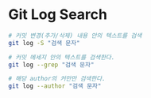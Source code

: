 # Git Log Search

``` bash
# 커밋 변경(추가/삭제) 내용 안의 텍스트를 검색
git log -S "검색 문자"

# 커밋 메세지 안의 텍스트를 검색한다.
git log --grep "검색 문자"

# 해당 author의 커만만 검색한다.
git log --author "검색 문자"
```